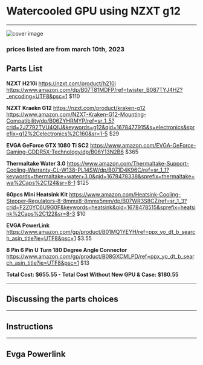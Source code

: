 # Watercooled GPU using NZXT g12
--------------------------------------------
![cover image](https://github.com/Maxwell-Hutchinson/Watercooled-GPU/blob/main/Pictures/PXL_20230310_193409571.MP.jpg?raw=true)

### prices listed are from march 10th, 2023

Parts List
----------

**NZXT H210i**
https://nzxt.com/product/h210i
https://www.amazon.com/dp/B07T81MDFP/ref=twister_B087TYJ4HZ?_encoding=UTF8&psc=1
$110

**NZXT Kraekn G12**
https://nzxt.com/product/kraken-g12
https://www.amazon.com/NZXT-Kraken-G12-Mounting-Compatibility/dp/B06ZYHRMYP/ref=sr_1_5?crid=2JZ792TVU4QIU&keywords=g12&qid=1678477915&s=electronics&sprefix=g12%2Celectronics%2C160&sr=1-5
$29

**EVGA GeForce GTX 1080 Ti SC2**
https://www.amazon.com/EVGA-GeForce-Gaming-GDDR5X-Technology/dp/B06Y13N2B6
$365

**Thermaltake Water 3.0**
https://www.amazon.com/Thermaltake-Support-Cooling-Warranty-CL-W138-PL14SW/dp/B071D4K96C/ref=sr_1_1?keywords=thermaltake+water+3.0&qid=1678478338&sprefix=thermaltake+wa%2Caps%2C124&sr=8-1
$125

**60pcs Mini Heatsink Kit**
https://www.amazon.com/Heatsink-Cooling-Stepper-Regulators-8-8mmx8-8mmx5mm/dp/B07WR3S8CZ/ref=sr_1_3?crid=F2Z0YC6U9G0F&keywords=heatsink&qid=1678478515&sprefix=heatsink%2Caps%2C122&sr=8-3
$10

**EVGA PowerLink**
https://www.amazon.com/gp/product/B01MQ1YEYH/ref=ppx_yo_dt_b_search_asin_title?ie=UTF8&psc=1
$3.55

**8 Pin 6 Pin U Turn 180 Degree Angle Connector**
https://www.amazon.com/gp/product/B08GXCMLPD/ref=ppx_yo_dt_b_search_asin_title?ie=UTF8&psc=1
$13

**Total Cost: $655.55 - Total Cost Without New GPU & Case: $180.55**

------------------------------------------------------------------------------------

## Discussing the parts choices

-----------------------------------------------------------------------------------

## Instructions

---------------------------------------------------------------------------------

## Evga Powerlink
